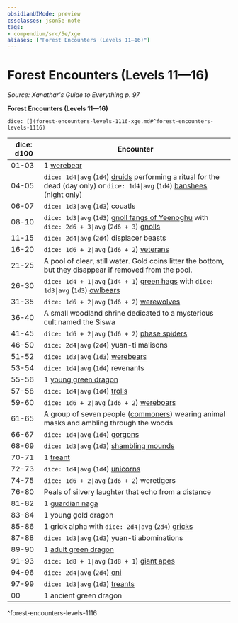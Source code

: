 ```yaml
---
obsidianUIMode: preview
cssclasses: json5e-note
tags:
- compendium/src/5e/xge
aliases: ["Forest Encounters (Levels 11—16)"]
---
```

# Forest Encounters (Levels 11—16)
*Source: Xanathar's Guide to Everything p. 97* 

**Forest Encounters (Levels 11—16)**

`dice: [](forest-encounters-levels-1116-xge.md#^forest-encounters-levels-1116)`

| dice: d100 | Encounter |
|------------|-----------|
| 01-03 | 1 [werebear](compendium/bestiary/humanoid/werebear.md) |
| 04-05 | `dice: 1d4\|avg` (`1d4`) [druids](compendium/bestiary/humanoid/druid.md) performing a ritual for the dead (day only) or `dice: 1d4\|avg` (`1d4`) [banshees](compendium/bestiary/undead/banshee.md) (night only) |
| 06-07 | `dice: 1d3\|avg` (`1d3`) couatls |
| 08-10 | `dice: 1d3\|avg` (`1d3`) [gnoll fangs of Yeenoghu](compendium/bestiary/fiend/gnoll-fang-of-yeenoghu.md) with `dice: 2d6 + 3\|avg` (`2d6 + 3`) [gnolls](compendium/bestiary/humanoid/gnoll.md) |
| 11-15 | `dice: 2d4\|avg` (`2d4`) displacer beasts |
| 16-20 | `dice: 1d6 + 2\|avg` (`1d6 + 2`) [veterans](compendium/bestiary/humanoid/veteran.md) |
| 21-25 | A pool of clear, still water. Gold coins litter the bottom, but they disappear if removed from the pool. |
| 26-30 | `dice: 1d4 + 1\|avg` (`1d4 + 1`) [green hags](compendium/bestiary/fey/green-hag.md) with `dice: 1d3\|avg` (`1d3`) [owlbears](compendium/bestiary/monstrosity/owlbear.md) |
| 31-35 | `dice: 1d6 + 2\|avg` (`1d6 + 2`) [werewolves](compendium/bestiary/humanoid/werewolf.md) |
| 36-40 | A small woodland shrine dedicated to a mysterious cult named the Siswa |
| 41-45 | `dice: 1d6 + 2\|avg` (`1d6 + 2`) [phase spiders](compendium/bestiary/monstrosity/phase-spider.md) |
| 46-50 | `dice: 2d4\|avg` (`2d4`) yuan-ti malisons |
| 51-52 | `dice: 1d3\|avg` (`1d3`) [werebears](compendium/bestiary/humanoid/werebear.md) |
| 53-54 | `dice: 1d4\|avg` (`1d4`) revenants |
| 55-56 | 1 [young green dragon](compendium/bestiary/dragon/young-green-dragon.md) |
| 57-58 | `dice: 1d4\|avg` (`1d4`) [trolls](compendium/bestiary/giant/troll.md) |
| 59-60 | `dice: 1d6 + 2\|avg` (`1d6 + 2`) [wereboars](compendium/bestiary/humanoid/wereboar.md) |
| 61-65 | A group of seven people ([commoners](compendium/bestiary/humanoid/commoner.md)) wearing animal masks and ambling through the woods |
| 66-67 | `dice: 1d4\|avg` (`1d4`) [gorgons](compendium/bestiary/monstrosity/gorgon.md) |
| 68-69 | `dice: 1d3\|avg` (`1d3`) [shambling mounds](compendium/bestiary/plant/shambling-mound.md) |
| 70-71 | 1 [treant](compendium/bestiary/plant/treant.md) |
| 72-73 | `dice: 1d4\|avg` (`1d4`) [unicorns](compendium/bestiary/celestial/unicorn.md) |
| 74-75 | `dice: 1d6 + 2\|avg` (`1d6 + 2`) weretigers |
| 76-80 | Peals of silvery laughter that echo from a distance |
| 81-82 | 1 [guardian naga](compendium/bestiary/monstrosity/guardian-naga.md) |
| 83-84 | 1 young gold dragon |
| 85-86 | 1 grick alpha with `dice: 2d4\|avg` (`2d4`) [gricks](compendium/bestiary/monstrosity/grick.md) |
| 87-88 | `dice: 1d3\|avg` (`1d3`) yuan-ti abominations |
| 89-90 | 1 [adult green dragon](compendium/bestiary/dragon/adult-green-dragon.md) |
| 91-93 | `dice: 1d8 + 1\|avg` (`1d8 + 1`) [giant apes](compendium/bestiary/beast/giant-ape.md) |
| 94-96 | `dice: 2d4\|avg` (`2d4`) [oni](compendium/bestiary/giant/oni.md) |
| 97-99 | `dice: 1d3\|avg` (`1d3`) [treants](compendium/bestiary/plant/treant.md) |
| 00 | 1 ancient green dragon |
^forest-encounters-levels-1116